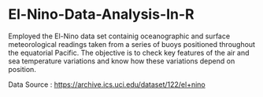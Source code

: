 # El-Nino-Data-Analysis-In-R
Employed the El-Nino data set containig oceanographic and surface meteorological readings taken from a series of buoys positioned throughout the equatorial Pacific. The objective is to check key features of the air and sea temperature
variations and know how these variations depend on position.

Data Source : https://archive.ics.uci.edu/dataset/122/el+nino
